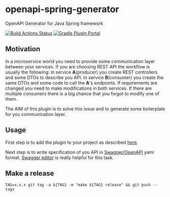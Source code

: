 # openapi-spring-generator

OpenAPI Generator for Java Spring framework

[![Build Actions Status](https://github.com/slamdev/openapi-spring-generator/workflows/build/badge.svg)](https://github.com/slamdev/openapi-spring-generator/actions)
[![Gradle Plugin Portal](https://img.shields.io/maven-metadata/v/https/plugins.gradle.org/m2/com/github/slamdev/openapi-spring-generator/com.github.slamdev.openapi-spring-generator.gradle.plugin/maven-metadata.xml.svg?colorB=007ec6&label=gradle%20plugin)](https://plugins.gradle.org/plugin/com.github.slamdev.openapi-spring-generator)

## Motivation

In a microservice world you need to provide some communication layer between your services. If you are choosing REST API
the workflow is usually the following: in service **A**(producer) you create REST controllers and some DTOs to describe 
you API. In service **B**(consumer) you create the same DTOs and some code to call the **A**'s endpoints. If 
requirements are changed you need to make modifications in both services. If there are multiple consumers there is a big
chance that you forgot to modify one of them.

The AIM of this plugin is to solve this issue and to generate some boilerplate for you communication layer.

## Usage

First step is to add the plugin to your project as described [here](https://plugins.gradle.org/plugin/com.github.slamdev.openapi-spring-generator).

Next step is to write specification of you API in [Swagger/OpenAPI](http://swagger.io/) yaml format. [Swagger editor](http://editor.swagger.io/)
is really helpful for this task.

## Make a release

```shell script
TAG=x.x.x git tag -a ${TAG} -m "make ${TAG} release" && git push --tags
```
